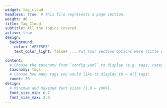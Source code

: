 ```yaml
---
widget: tag_cloud
headless: true  # This file represents a page section.
weight: 40
title: Tag Cloud
subtitle: All the topics covered.
active: true
design:
  background:
    color: "#F5F5F5"
    text_color_light: false# ... Put Your Section Options Here (title etc.) ...

content:
  # Choose the taxonomy from `config.yaml` to display (e.g. tags, categories)
  taxonomy: tags
  # Choose how many tags you would like to display (0 = all tags)
  count: 20
design:
  # Minimum and maximum font sizes (1.0 = 100%).
  font_size_min: 0.7
  font_size_max: 2.0
---
```


